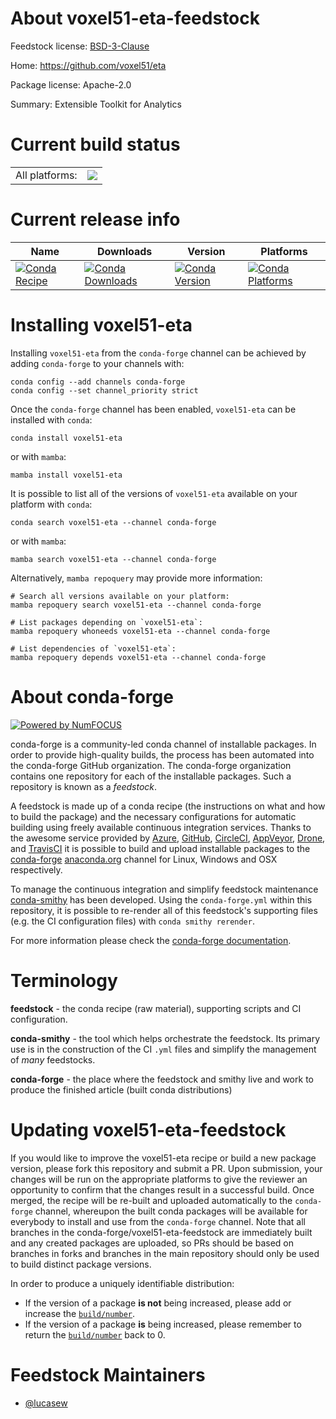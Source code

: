 About voxel51-eta-feedstock
===========================

Feedstock license: [BSD-3-Clause](https://github.com/conda-forge/voxel51-eta-feedstock/blob/main/LICENSE.txt)

Home: https://github.com/voxel51/eta

Package license: Apache-2.0

Summary: Extensible Toolkit for Analytics

Current build status
====================


<table><tr><td>All platforms:</td>
    <td>
      <a href="https://dev.azure.com/conda-forge/feedstock-builds/_build/latest?definitionId=23323&branchName=main">
        <img src="https://dev.azure.com/conda-forge/feedstock-builds/_apis/build/status/voxel51-eta-feedstock?branchName=main">
      </a>
    </td>
  </tr>
</table>

Current release info
====================

| Name | Downloads | Version | Platforms |
| --- | --- | --- | --- |
| [![Conda Recipe](https://img.shields.io/badge/recipe-voxel51--eta-green.svg)](https://anaconda.org/conda-forge/voxel51-eta) | [![Conda Downloads](https://img.shields.io/conda/dn/conda-forge/voxel51-eta.svg)](https://anaconda.org/conda-forge/voxel51-eta) | [![Conda Version](https://img.shields.io/conda/vn/conda-forge/voxel51-eta.svg)](https://anaconda.org/conda-forge/voxel51-eta) | [![Conda Platforms](https://img.shields.io/conda/pn/conda-forge/voxel51-eta.svg)](https://anaconda.org/conda-forge/voxel51-eta) |

Installing voxel51-eta
======================

Installing `voxel51-eta` from the `conda-forge` channel can be achieved by adding `conda-forge` to your channels with:

```
conda config --add channels conda-forge
conda config --set channel_priority strict
```

Once the `conda-forge` channel has been enabled, `voxel51-eta` can be installed with `conda`:

```
conda install voxel51-eta
```

or with `mamba`:

```
mamba install voxel51-eta
```

It is possible to list all of the versions of `voxel51-eta` available on your platform with `conda`:

```
conda search voxel51-eta --channel conda-forge
```

or with `mamba`:

```
mamba search voxel51-eta --channel conda-forge
```

Alternatively, `mamba repoquery` may provide more information:

```
# Search all versions available on your platform:
mamba repoquery search voxel51-eta --channel conda-forge

# List packages depending on `voxel51-eta`:
mamba repoquery whoneeds voxel51-eta --channel conda-forge

# List dependencies of `voxel51-eta`:
mamba repoquery depends voxel51-eta --channel conda-forge
```


About conda-forge
=================

[![Powered by
NumFOCUS](https://img.shields.io/badge/powered%20by-NumFOCUS-orange.svg?style=flat&colorA=E1523D&colorB=007D8A)](https://numfocus.org)

conda-forge is a community-led conda channel of installable packages.
In order to provide high-quality builds, the process has been automated into the
conda-forge GitHub organization. The conda-forge organization contains one repository
for each of the installable packages. Such a repository is known as a *feedstock*.

A feedstock is made up of a conda recipe (the instructions on what and how to build
the package) and the necessary configurations for automatic building using freely
available continuous integration services. Thanks to the awesome service provided by
[Azure](https://azure.microsoft.com/en-us/services/devops/), [GitHub](https://github.com/),
[CircleCI](https://circleci.com/), [AppVeyor](https://www.appveyor.com/),
[Drone](https://cloud.drone.io/welcome), and [TravisCI](https://travis-ci.com/)
it is possible to build and upload installable packages to the
[conda-forge](https://anaconda.org/conda-forge) [anaconda.org](https://anaconda.org/)
channel for Linux, Windows and OSX respectively.

To manage the continuous integration and simplify feedstock maintenance
[conda-smithy](https://github.com/conda-forge/conda-smithy) has been developed.
Using the ``conda-forge.yml`` within this repository, it is possible to re-render all of
this feedstock's supporting files (e.g. the CI configuration files) with ``conda smithy rerender``.

For more information please check the [conda-forge documentation](https://conda-forge.org/docs/).

Terminology
===========

**feedstock** - the conda recipe (raw material), supporting scripts and CI configuration.

**conda-smithy** - the tool which helps orchestrate the feedstock.
                   Its primary use is in the construction of the CI ``.yml`` files
                   and simplify the management of *many* feedstocks.

**conda-forge** - the place where the feedstock and smithy live and work to
                  produce the finished article (built conda distributions)


Updating voxel51-eta-feedstock
==============================

If you would like to improve the voxel51-eta recipe or build a new
package version, please fork this repository and submit a PR. Upon submission,
your changes will be run on the appropriate platforms to give the reviewer an
opportunity to confirm that the changes result in a successful build. Once
merged, the recipe will be re-built and uploaded automatically to the
`conda-forge` channel, whereupon the built conda packages will be available for
everybody to install and use from the `conda-forge` channel.
Note that all branches in the conda-forge/voxel51-eta-feedstock are
immediately built and any created packages are uploaded, so PRs should be based
on branches in forks and branches in the main repository should only be used to
build distinct package versions.

In order to produce a uniquely identifiable distribution:
 * If the version of a package **is not** being increased, please add or increase
   the [``build/number``](https://docs.conda.io/projects/conda-build/en/latest/resources/define-metadata.html#build-number-and-string).
 * If the version of a package **is** being increased, please remember to return
   the [``build/number``](https://docs.conda.io/projects/conda-build/en/latest/resources/define-metadata.html#build-number-and-string)
   back to 0.

Feedstock Maintainers
=====================

* [@lucasew](https://github.com/lucasew/)

